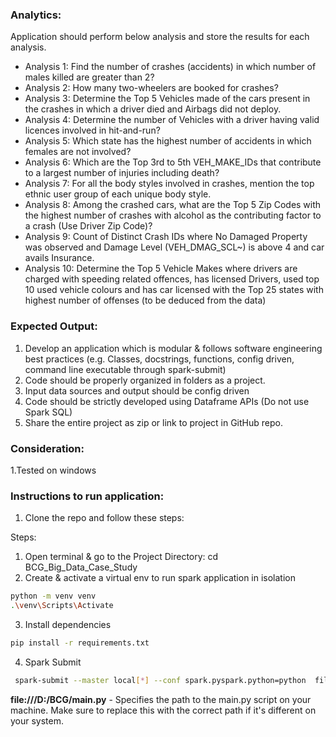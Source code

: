 ### Analytics:
Application should perform below analysis and store the results for each analysis.

* Analysis 1: Find the number of crashes (accidents) in which number of males killed are greater than 2?
* Analysis 2: How many two-wheelers are booked for crashes?
* Analysis 3: Determine the Top 5 Vehicles made of the cars present in the crashes in which a driver died and Airbags did not deploy.
* Analysis 4: Determine the number of Vehicles with a driver having valid licences involved in hit-and-run?
* Analysis 5: Which state has the highest number of accidents in which females are not involved?
* Analysis 6: Which are the Top 3rd to 5th VEH_MAKE_IDs that contribute to a largest number of injuries including death?
* Analysis 7: For all the body styles involved in crashes, mention the top ethnic user group of each unique body style.
* Analysis 8: Among the crashed cars, what are the Top 5 Zip Codes with the highest number of crashes with alcohol as the contributing factor to a crash (Use Driver Zip Code)?
* Analysis 9: Count of Distinct Crash IDs where No Damaged Property was observed and Damage Level (VEH_DMAG_SCL~) is above 4 and car avails Insurance.
* Analysis 10: Determine the Top 5 Vehicle Makes where drivers are charged with speeding related offences, has licensed Drivers, used top 10 used vehicle colours and has car licensed with the Top 25 states with     highest number of offenses (to be deduced from the data)

### Expected Output:
1. Develop an application which is modular & follows software engineering best practices (e.g. Classes, docstrings, functions, config driven, command line executable through spark-submit)
2. Code should be properly organized in folders as a project.
3. Input data sources and output should be config driven
4. Code should be strictly developed using Dataframe APIs (Do not use Spark SQL)
5. Share the entire project as zip or link to project in GitHub repo.

### Consideration:
1.Tested on windows

### Instructions to run application:
1. Clone the repo and follow these steps:

Steps:
1. Open terminal & go to the Project Directory: cd BCG_Big_Data_Case_Study
2. Create & activate a virtual env to run spark application in isolation
```bash
python -m venv venv
.\venv\Scripts\Activate
```
3. Install dependencies
```bash
pip install -r requirements.txt
```
4. Spark Submit
```bash
 spark-submit --master local[*] --conf spark.pyspark.python=python  file:///D:/BCG/main.py
```

**file:///D:/BCG/main.py** - Specifies the path to the main.py script on your machine. Make sure to replace this with the correct path if it's different on your system.
